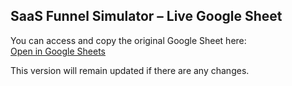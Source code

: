 ## SaaS Funnel Simulator – Live Google Sheet

You can access and copy the original Google Sheet here:  
[Open in Google Sheets](https://docs.google.com/spreadsheets/d/1a7veIU6nEXZ3j6oZUs4ajv_OW9IAWAYcCVg9zEjkg2I/edit?usp=sharing)

This version will remain updated if there are any changes.
